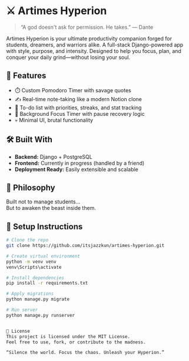 # ⚔️ Artimes Hyperion

> “A god doesn't ask for permission. He takes.” — Dante

Artimes Hyperion is your ultimate productivity companion forged for students, dreamers, and warriors alike. A full-stack Django-powered app with style, purpose, and intensity. Designed to help you focus, plan, and conquer your daily grind—without losing your soul.

## 🔮 Features

- ⏱️ Custom Pomodoro Timer with savage quotes
- ✍️ Real-time note-taking like a modern Notion clone
- 📅 To-do list with priorities, streaks, and stat tracking
- 👀 Background Focus Timer with pause recovery logic
- 💀 Minimal UI, brutal functionality

## 🛠️ Built With

- **Backend:** Django + PostgreSQL
- **Frontend:** Currently in progress (handled by a friend)
- **Deployment Ready:** Easily extensible and scalable

## 🧠 Philosophy

Built not to manage students...  
But to awaken the beast inside them.

## 🧾 Setup Instructions

```bash
# Clone the repo
git clone https://github.com/itsjazzkun/artimes-hyperion.git

# Create virtual environment
python -m venv venv
venv\Scripts\activate

# Install dependencies
pip install -r requirements.txt

# Apply migrations
python manage.py migrate

# Run server
python manage.py runserver


📜 License
This project is licensed under the MIT License.
Feel free to use, fork, or contribute to the madness.

“Silence the world. Focus the chaos. Unleash your Hyperion.”